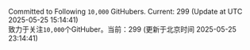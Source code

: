 Committed to Following `10,000` GitHubers. Current: <!-- FOLLOWING_COUNT -->299<!-- FOLLOWING_COUNT --> (Update at UTC <!-- LAST_UPDATED -->2025-05-25 15:14:41<!-- LAST_UPDATED -->)<br>
致力于关注`10,000`个GitHuber。当前：<!-- FOLLOWING_COUNT -->299<!-- FOLLOWING_COUNT --> (更新于北京时间 <!-- LAST_UPDATED_CST -->2025-05-25 23:14:41<!-- LAST_UPDATED_CST -->)
